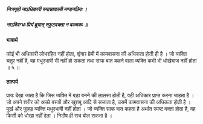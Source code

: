 ##### निःस्पृहो नाऽधिकारी स्यान्नाकामी मण्डनप्रियः ।
##### नाऽविदग्धः प्रियं ब्रूयात् स्फुटवक्ता न वञ्चकः ॥

#### भावार्थ

कोई भी अधिकारी लोभरहित नहीं होता, शृंगार प्रेमी में कामवासना की अधिकता होती ही है । जो व्यक्ति चतुर नहीं है, वह मधुरभाषी भी नहीं हो सकता तथा साफ बात कहने वाला व्यक्ति कभी भी धोखेबाज नहीं होता ॥ ५ ॥

#### तात्पर्य

प्रायः देखा जाता है कि जिस व्यक्ति में बड़ा बनने की लालसा होती है, वही अधिकार प्राप्त करना चाहता है । जो अपने शरीर को अच्छे वस्त्रों और खुशबू आदि से सजाता है, उसमें कामवासना की अधिकता होती है । मूर्ख और फूहड़ व्यक्ति मधुरभाषी नहीं होता । जो व्यक्ति साफ बात कहता है अर्थात स्पष्ट वक्ता होता है, वह किसी को धोखा नहीं देता । निर्दोष ही सच बोल सकता है ।